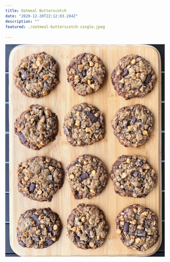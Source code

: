 ```yaml
---
title: Oatmeal Butterscotch 
date: "2020-12-20T22:12:03.284Z"
description: ""
featured: ./oatmeal-butterscotch-single.jpeg

---
```


![Look at all of those Oatmeal Butterscotch cookies!](./oatmeal-butterscotch-plate.JPG)